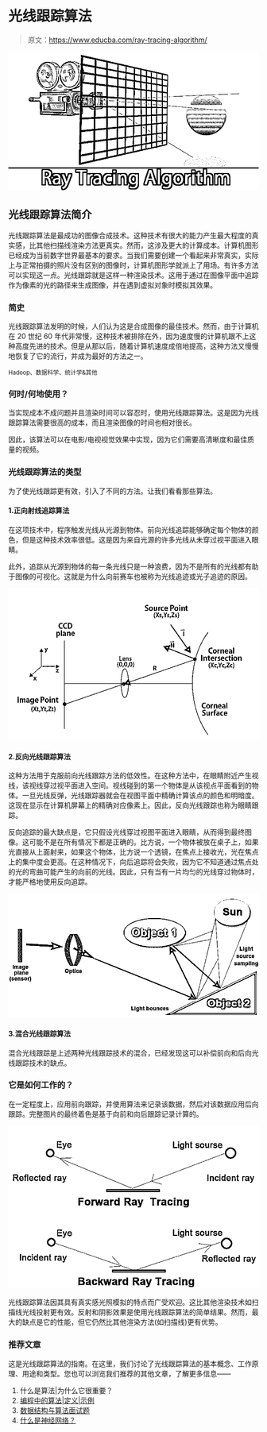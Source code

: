 # 光线跟踪算法

> 原文：<https://www.educba.com/ray-tracing-algorithm/>

![Ray Tracing Algorithm](img/fe5319fa03bca48a0c27c66b719c71d3.png)



## 光线跟踪算法简介

光线跟踪算法是最成功的图像合成技术。这种技术有很大的能力产生最大程度的真实感，比其他扫描线渲染方法更真实。然而，这涉及更大的计算成本。计算机图形已经成为当前数字世界最基本的要求。当我们需要创建一个看起来非常真实，实际上与正常拍摄的照片没有区别的图像时，计算机图形学就派上了用场。有许多方法可以实现这一点。光线跟踪就是这样一种渲染技术。这用于通过在图像平面中追踪作为像素的光的路径来生成图像，并在遇到虚拟对象时模拟其效果。

### 简史

光线跟踪算法发明的时候，人们认为这是合成图像的最佳技术。然而，由于计算机在 20 世纪 60 年代非常慢，这种技术被排除在外，因为速度慢的计算机跟不上这种高度先进的技术。但是从那以后，随着计算机速度成倍地提高，这种方法又慢慢地恢复了它的流行，并成为最好的方法之一。

<small>Hadoop、数据科学、统计学&其他</small>

### 何时/何地使用？

当实现成本不成问题并且渲染时间可以容忍时，使用光线跟踪算法。这是因为光线跟踪算法需要很高的成本，而且渲染图像的时间也相对很长。

因此，该算法可以在电影/电视视觉效果中实现，因为它们需要高清晰度和最佳质量的视频。

### 光线跟踪算法的类型

为了使光线跟踪更有效，引入了不同的方法。让我们看看那些算法。

#### 1.正向射线追踪算法

在这项技术中，程序触发光线从光源到物体。前向光线追踪能够确定每个物体的颜色，但是这种技术效率很低。这是因为来自光源的许多光线从未穿过视平面进入眼睛。

此外，追踪从光源到物体的每一条光线只是一种浪费，因为不是所有的光线都有助于图像的可视化。这就是为什么向前赛车也被称为光线追迹或光子追迹的原因。

![Ray-Tracing-Algorithm_1](img/5718bbee3e9b5c904cbf2fe45b80a9e0.png)



#### 2.反向光线跟踪算法

这种方法用于克服前向光线跟踪方法的低效性。在这种方法中，在眼睛附近产生视线，该视线穿过视平面进入空间。视线碰到的第一个物体是从该视点平面看到的物体。一旦光线反弹，光线跟踪器就会在视图平面中精确计算该点的颜色和明暗度。这现在显示在计算机屏幕上的精确对应像素上。因此，反向光线跟踪也称为眼睛跟踪。

反向追踪的最大缺点是，它只假设光线穿过视图平面进入眼睛，从而得到最终图像。这可能不是在所有情况下都是正确的。比方说，一个物体被放在桌子上，如果光直接从上面射来，如果这个物体，比方说一个透镜，在焦点上接收光，光在焦点上的集中度会更高。在这种情况下，向后追踪将会失败，因为它不知道通过焦点处的光的弯曲可能产生的向前的光线。因此，只有当有一片均匀的光线穿过物体时，才能严格地使用反向追踪。

![Backward Ray Tracing](img/624fb2813e82ad1abaf5faff8195bc09.png)



#### 3.混合光线跟踪算法

混合光线跟踪是上述两种光线跟踪技术的混合，已经发现这可以补偿前向和后向光线跟踪技术的缺点。

### 它是如何工作的？

在一定程度上，应用前向跟踪，并使用算法来记录该数据，然后对该数据应用后向跟踪。完整图片的最终着色是基于向前和向后跟踪记录计算的。

![Hybrid ray](img/ca6dc0d133bb7cf298e0844156e8ff87.png)



光线跟踪算法因其具有真实感光照模拟的特点而广受欢迎。这比其他渲染技术如扫描线光线投射更有效。反射和阴影效果是使用光线跟踪算法的简单结果。然而，最大的缺点是它的性能，但它仍然比其他渲染方法(如扫描线)更有优势。

### 推荐文章

这是光线跟踪算法的指南。在这里，我们讨论了光线跟踪算法的基本概念、工作原理、用途和类型。您也可以浏览我们推荐的其他文章，了解更多信息——

1.  什么是算法|为什么它很重要？
2.  [编程中的算法|定义|示例](https://www.educba.com/algorithm-in-programming/)
3.  [数据结构与算法面试题](https://www.educba.com/data-structures-and-algorithms-interview-questions/)
4.  [什么是神经网络？](https://www.educba.com/what-is-neural-networks/)





